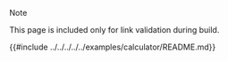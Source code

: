 > [!NOTE]
>
> This page is included only for link validation during build.

{{#include ../../../../../examples/calculator/README.md}}
